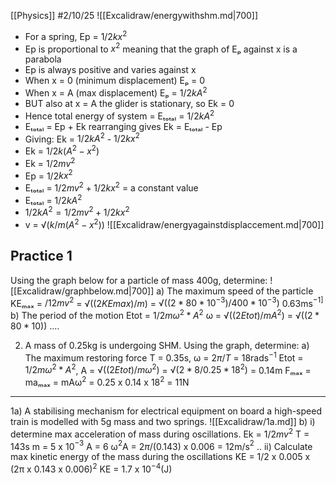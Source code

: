 [[Physics]]
#2/10/25 
![[Excalidraw/energywithshm.md|700]]
- For a spring, Ep = $1/2 kx^2$
- Ep is proportional to $x^2$ meaning that the graph of Eₚ against x is a parabola
- Ep is always positive and varies against x
- When x = 0 (minimum displacement) Eₚ = 0
- When x = A (max displacement) Eₚ = $1/2kA^2$
- BUT also at x = A the glider is stationary, so Ek = 0
- Hence total energy of system = Eₜₒₜₐₗ = $1/2kA^2$
- Eₜₒₜₐₗ = Ep + Ek rearranging gives Ek = Eₜₒₜₐₗ - Ep
- Giving: Ek = $1/2kA^2$ - $1/2kx^2$
- Ek = $1/2k(A^2 - x^2)$
- Ek = $1/2mv^2$
- Ep = 1/2$kx^2$
- Eₜₒₜₐₗ = $1/2mv^2 + 1/2kx^2$ = a constant value
- Eₜₒₜₐₗ = $1/2kA^2$
- $1/2kA^2 = 1/2mv^2 + 1/2kx^2$ 
- v = $√(k/m(A^2 - x^2))$
![[Excalidraw/energyagainstdisplaccement.md|700]]
## Practice 1
Using the graph below for a particle of mass 400g, determine:
![[Excalidraw/graphbelow.md|700]]
a) The maximum speed of the particle
	KEₘₐₓ  = $/12mv^2$ = $√((2KEmax) / m)$ = $√((2 * 80 * 10^{-3}) / 400 * 10^{-3})$ 0.63ms$^{-1]}$
b) The period of the motion
	Etot = $1/2mω^2 * A^2$ 
	ω = $√((2Etot) / mA^2)$ = $√((2 * 80 * 10))$ ....

2. A mass of 0.25kg is undergoing SHM. Using the graph, determine:
	a) The maximum restoring force
	T = 0.35s, ω = $2π/T$ = 18rads$^{-1}$
	Etot = $1/2mω^2 * A^2$, A = $√((2Etot) / mω^2)$ = $√(2*8 / 0.25*18^2)$ = 0.14m
	Fₘₐₓ  = maₘₐₓ = mAω$^2$ = 0.25 x 0.14 x 18$^2$ = 11N

---

1a) 
	A stabilising mechanism for electrical equipment on board a high-speed train is modelled with 5g mass and two springs.
	![[Excalidraw/1a.md]]
b)
	i) determine max acceleration of mass during oscillations.
	Ek = $1/2mv^2$ 
	T = 143s
	m = 5 x 10$^{-3}$
	A = 6
	ω$^2$A = $2π / (0.143)$ x 0.006 = 12m/s$^2$
	..
	ii) Calculate max kinetic energy of the mass during the oscillations
	KE = 1/2 x 0.005 x (2π x 0.143 x 0.006)$^2$
	KE = 1.7 x 10$^{-4}$(J)